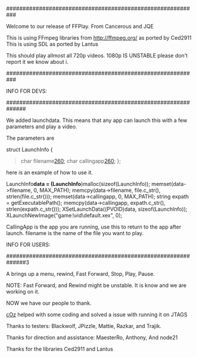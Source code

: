 ###########################################################

Welcome to our release of FFPlay.
From Cancerous and JQE


This is using FFmpeg libraries from http://ffmpeg.org/ as ported by Ced2911
This is using SDL as ported by Lantus

This should play allmost all 720p videos.
1080p IS UNSTABLE please don't report it we know about i.

###########################################################

INFO FOR DEVS:

##############################################################

We added launchdata. This means that any app can launch this with a few parameters and play a video.

The parameters are

struct LaunchInfo {
> char filename[260](260.md);
> char callingapp[260](260.md);
};

here is an example of how to use it.

LaunchInfo**data = (LaunchInfo**)malloc(sizeof(LaunchInfo));
memset(data->filename, 0, MAX\_PATH);
memcpy(data->filename, file.c\_str(), strlen(file.c\_str()));
memset(data->callingapp, 0, MAX\_PATH);
string expath = getExecutablePath();
memcpy(data->callingapp, expath.c\_str(), strlen(expath.c\_str()));
XSetLaunchData((PVOID)data, sizeof(LaunchInfo));
XLaunchNewImage("game:\\vid\\default.xex", 0);


CallingApp is the app you are running, use this to return to the app after launch.
filename is the name of the file you want to play.


INFO FOR USERS:

##############################################################3

A brings up a menu, rewind, Fast Forward, Stop, Play, Pause.

NOTE: Fast Forward, and Rewind might be unstable. It is know and we are working on it.



NOW we have our people to thank.

[cOz](cOz.md) helped with some coding and solved a issue with running it on JTAGS

Thanks to testers:
Blackwolf, JPizzle, Mattie, Razkar, and Trajik.

Thanks for direction and assistance:
MaesterRo, Anthony, And node21

Thanks for the libraries Ced2911 and Lantus
